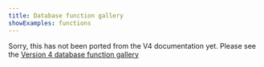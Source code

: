 ```yaml
---
title: Database function gallery
showExamples: functions
---
```


Sorry, this has not been ported from the V4 documentation yet. Please see the [Version 4 database function gallery](/postgraphile/4/function-gallery)
